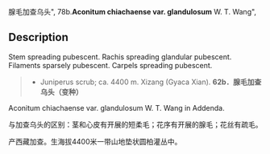 腺毛加查乌头",
78b.**Aconitum chiachaense var. glandulosum** W. T. Wang",

## Description
Stem spreading pubescent. Rachis spreading glandular pubescent. Filaments sparsely pubescent. Carpels spreading pubescent.

> * Juniperus scrub; ca. 4400 m. Xizang (Gyaca Xian).
**62b．腺毛加查乌头（变种）**

Aconitum chiachaense var. glandulosum W. T. Wang in Addenda.

与加查乌头的区别：茎和心皮有开展的短柔毛；花序有开展的腺毛；花丝有疏毛。

产西藏加查。生海拔4400米一带山地垫状圆柏灌丛中。
